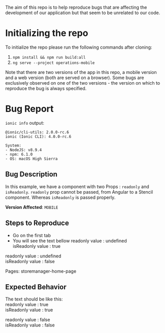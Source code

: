 The aim of this repo is to help reproduce bugs that are affecting the development of our application but that seem to be unrelated to our code.

# Initializing the repo

To initialize the repo please run the following commands after cloning:

1. `npm install && npm run build:all`
2. `ng serve --project operations-mobile` 

Note that there are two versions of the app in this repo, a mobile version and a web version (both are served on a browser). Some bugs are exclusively observed on one of the two versions - the version on which to reproduce the bug is always specified.


# Bug Report

`ionic info` output:

```
@ionic/cli-utils: 2.0.0-rc.6
ionic (Ionic CLI): 4.0.0-rc.6

System:
- NodeJS: v8.9.4
- npm: 6.1.0
- OS: macOS High Sierra
```


## Bug Description

In this example, we have a <yoo-readonly> component with two Props : `readonly` and `isReadonly`.
`readonly` prop cannot be passed, from Angular to a Stencil component. Whereas `isReadonly` is passed properly.

**Version Affected**: `MOBILE`

## Steps to Reproduce

- Go on the first tab
- You will see the text bellow
readonly value : undefined <br/>
isReadonly value : true <br/>

readonly value : undefined <br/>
isReadonly value : false <br/>

Pages: storemanager-home-page


## Expected Behavior

The text should be like this: <br/>
readonly value : true <br/>
isReadonly value : true <br/>

readonly value : false <br/>
isReadonly value : false <br/>
